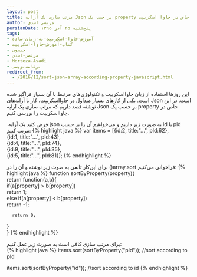 ```yaml
---
layout: post
title: مرتب سازی یک آرایه Json بر حسب یک property خاص در جاوا اسکریپت
author: مرتضی اسدی
persianDate: پنج‌شنبه ۲۵ آذر ۱۳۹۵
tags:
- آموزش-جاوا-اسکریپت-به-زبان-ساده
- کتاب-آموزش-جاوا-اسکریپت
- جیسون
- مرتضی-اسدی
- Morteza-Asadi
- برنامه‌نویسی
redirect_from: 
  - /2016/12/sort-json-array-according-property-javascript.html
---
```


این روزها استفاده از زبان جاوااسکریپت و تکنولوژی‌های مرتبط با آن بسیار فراگیر شده است. یکی از کارهای بسیار متداول در جاوااسکریپت، کار با آرایه‌های Json است. در این نوشته قصد داریم که مرتب سازی یک آرایه Json بر حسب یک property خاص در جاوااسکریپت را بررسی کنیم.

 فرض کنید یک آرایه json به صورت زیر داریم و می‌خواهیم آن را بر حسب id یا pid  مرتب کنیم:
{% highlight java %}
var items = [{id:2, title:"...", pId:62},  
             {id:1, title:"...", pId:43},  
             {id:4, title:"...", pId:74},  
             {id:9, title:"...", pId:35},  
             {id:5, title:"...", pId:81}];
{% endhighlight %}

برای این‌کار تابعی به صوت زیر نوشته و آن را در ()array.sort فراخوانی می‌کنیم:
{% highlight java %}
function sortByProperty(property){  
   return function(a,b){  
      if(a[property] > b[property])  
         return 1;  
      else if(a[property] < b[property])  
         return -1;  
  
      return 0;  
   }  
}
{% endhighlight %}
 
برای مرتب سازی کافی است به صورت زیر عمل کنیم:  
{% highlight java %}
items.sort(sortByProperty("pId"));  //sort according to pId  
   
items.sort(sortByProperty("id"));  //sort according to id
{% endhighlight %}
